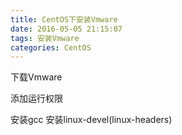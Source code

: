 ```yaml
---
title: CentOS下安装Vmware
date: 2016-05-05 21:15:07
tags: 安装Vmware
categories: CentOS
---
```


下载Vmware

添加运行权限

安装gcc
安装linux-devel(linux-headers)
